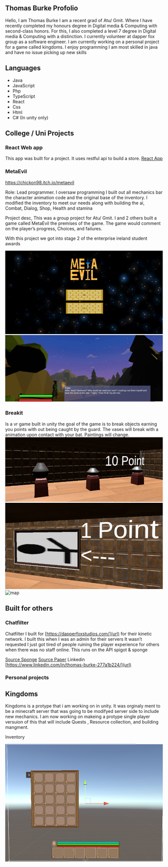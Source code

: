 ## Thomas Burke Profolio

Hello, I am Thomas Burke I am a recent grad of Atu/ Gmit. Where I have recently completed my honours degree in Digital media & Computing with second-class honors. For this, I also completed a level 7 degree in Digital media & Computing with a distinction. I currently volunteer at dapper fox group as a software engineer. I am currently working on a personal project for a game called kingdoms. I enjoy programming I am most skilled in java and have no issue picking up new skills

## Languages
- Java
- JavaScript
- Php
- TypeScript
- React
- Css
- Html
- C# (In unity only)

## College / Uni Projects
### React Web app

This app was built for a project. It uses restful api to build a store. 
[React App](https://github.com/killbot24/DataRep-Project)

### MetaEvil
https://chickon98.itch.io/metaevil

Role: Lead programmer.
I oversaw programming I built out all mechanics bar the character animation code and the original base of the inventory. I modified the inventory to meet our needs along with building the ai, Combat, Dialog, Shop, Health and stamina 

Project desc,
This was a group project for Atu/ Gmit. I and 2 others built a game called MetaEvil the premises of the game. The game would comment on the player’s progress, Choices, and failures. 

With this project we got into stage 2 of the enterprise ireland student awards

![MetaEvil](meta.png)
![MetaEvil](PUvB1f.png)
### Breakit

Is a vr game built in unity the goal of the game is to break objects earning you points with out being caught by the guard. The vases will break with a animation upon contact with your bat. Paintings will change.
![vases](breakit1.PNG)
![painting](breakit2.PNG)
![map](breakit3.PNG)
## Built for others

### **Chatfilter**

Chatfilter I built for [https://dapperfoxstudios.com/](url) for their kinetic network. I built this when I was an admin for their servers It wasn’t requested I just got tired of people ruining the player experience for others when there was no staff online. This runs on the API spigot & sponge

[Source Sponge](https://github.com/killbot24/chatfilter-Sponge)
[Source Paper](https://github.com/killbot24/chatfilter-spigot)
Linkedin [https://www.linkedin.com/in/thomas-burke-277a1b224/](url)
### Personal projects

## Kingdoms

Kingdoms is a protype that i am working on in unity. It was orginaly ment to be a minecraft server that was going to be modifyed server side to include new mechanics. I am now working on makeing a protype single player versuion of this that will include Quests , Resource collection, and building mangment. 

Inventory

![inventory](Inventory.PNG)
